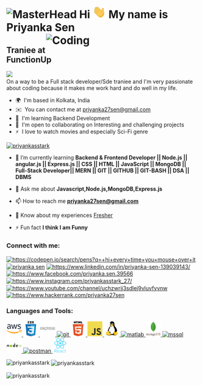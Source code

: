 ![MasterHead](https://blog.talent500.co/wp-content/uploads/2020/06/Webp.net-compress-image-1500x500.jpg)
Hi <img src="https://raw.githubusercontent.com/ABSphreak/ABSphreak/master/gifs/Hi.gif" width="35"> My name is Priyanka Sen
<img align="right" alt="Coding" width="400" src="https://cdn.dribbble.com/users/1162077/screenshots/3848914/programmer.gif">
===========================

Traniee at FunctionUp
---------------------------
![](https://komarev.com/ghpvc/?username=priyankasstark&label=Profile%20views&color=0e75b6&style=flat) \
On a way to be a Full stack developer/Sde traniee and I'm very passionate about coding because it makes me work hard and do well in my life.

* 🌍  I'm based in Kolkata, India
* ✉️  You can contact me at [priyanka27sen@gmail.com](mailto:priyanka27sen@gmail.com)
* 🧠  I'm learning Backend Development
* 🤝  I'm open to collaborating on Interesting and challenging projects
* ⚡  I love to watch movies and especially Sci-Fi genre


<p align="left"> <a href="https://github.com/ryo-ma/github-profile-trophy"><img src="https://github-profile-trophy.vercel.app/?username=priyankasstark" alt="priyankasstark" /></a> </p>

- 🌱 I’m currently learning **Backend & Frontend Developer || Node.js || angular.js || Express.js || CSS || HTML || JavaScript || MongoDB || Full-Stack Developer|| MERN || GIT || GITHUB || GIT-BASH || DSA || DBMS**

- 💬 Ask me about **Javascript,Node.js,MongoDB,Express.js**

- 📫 How to reach me **priyanka27sen@gmail.com**

- 📄 Know about my experiences [Fresher](Fresher)

- ⚡ Fun fact **I think I am Funny**

<h3 align="left">Connect with me:</h3>
<p align="left">
<a href="https://codepen.io/https://codepen.io/search/pens?q=+hi+every+time+you+mouse+over+it" target="blank"><img align="center" src="https://raw.githubusercontent.com/rahuldkjain/github-profile-readme-generator/master/src/images/icons/Social/codepen.svg" alt="https://codepen.io/search/pens?q=+hi+every+time+you+mouse+over+it" height="30" width="40" /></a>
<a href="https://twitter.com/priyanka sen" target="blank"><img align="center" src="https://raw.githubusercontent.com/rahuldkjain/github-profile-readme-generator/master/src/images/icons/Social/twitter.svg" alt="priyanka sen" height="30" width="40" /></a>
<a href="https://linkedin.com/in/https://www.linkedin.com/in/priyanka-sen-139039143/" target="blank"><img align="center" src="https://raw.githubusercontent.com/rahuldkjain/github-profile-readme-generator/master/src/images/icons/Social/linked-in-alt.svg" alt="https://www.linkedin.com/in/priyanka-sen-139039143/" height="30" width="40" /></a>
<a href="https://fb.com/https://www.facebook.com/priyanka.sen.39566" target="blank"><img align="center" src="https://raw.githubusercontent.com/rahuldkjain/github-profile-readme-generator/master/src/images/icons/Social/facebook.svg" alt="https://www.facebook.com/priyanka.sen.39566" height="30" width="40" /></a>
<a href="https://instagram.com/https://www.instagram.com/priyankasstark_27/" target="blank"><img align="center" src="https://raw.githubusercontent.com/rahuldkjain/github-profile-readme-generator/master/src/images/icons/Social/instagram.svg" alt="https://www.instagram.com/priyankasstark_27/" height="30" width="40" /></a>
<a href="https://www.youtube.com/c/https://www.youtube.com/channel/uchzwrij3sdlej9vluvfyvnw" target="blank"><img align="center" src="https://raw.githubusercontent.com/rahuldkjain/github-profile-readme-generator/master/src/images/icons/Social/youtube.svg" alt="https://www.youtube.com/channel/uchzwrij3sdlej9vluvfyvnw" height="30" width="40" /></a>
<a href="https://www.hackerrank.com/https://www.hackerrank.com/priyanka27sen" target="blank"><img align="center" src="https://raw.githubusercontent.com/rahuldkjain/github-profile-readme-generator/master/src/images/icons/Social/hackerrank.svg" alt="https://www.hackerrank.com/priyanka27sen" height="30" width="40" /></a>
</p>

<h3 align="left">Languages and Tools:</h3>
<p align="left"> <a href="https://aws.amazon.com" target="_blank" rel="noreferrer"> <img src="https://raw.githubusercontent.com/devicons/devicon/master/icons/amazonwebservices/amazonwebservices-original-wordmark.svg" alt="aws" width="40" height="40"/> </a> <a href="https://www.w3schools.com/css/" target="_blank" rel="noreferrer"> <img src="https://raw.githubusercontent.com/devicons/devicon/master/icons/css3/css3-original-wordmark.svg" alt="css3" width="40" height="40"/> </a> <a href="https://expressjs.com" target="_blank" rel="noreferrer"> <img src="https://raw.githubusercontent.com/devicons/devicon/master/icons/express/express-original-wordmark.svg" alt="express" width="40" height="40"/> </a> <a href="https://git-scm.com/" target="_blank" rel="noreferrer"> <img src="https://www.vectorlogo.zone/logos/git-scm/git-scm-icon.svg" alt="git" width="40" height="40"/> </a> <a href="https://www.w3.org/html/" target="_blank" rel="noreferrer"> <img src="https://raw.githubusercontent.com/devicons/devicon/master/icons/html5/html5-original-wordmark.svg" alt="html5" width="40" height="40"/> </a> <a href="https://developer.mozilla.org/en-US/docs/Web/JavaScript" target="_blank" rel="noreferrer"> <img src="https://raw.githubusercontent.com/devicons/devicon/master/icons/javascript/javascript-original.svg" alt="javascript" width="40" height="40"/> </a> <a href="https://www.linux.org/" target="_blank" rel="noreferrer"> <img src="https://raw.githubusercontent.com/devicons/devicon/master/icons/linux/linux-original.svg" alt="linux" width="40" height="40"/> </a> <a href="https://www.mathworks.com/" target="_blank" rel="noreferrer"> <img src="https://upload.wikimedia.org/wikipedia/commons/2/21/Matlab_Logo.png" alt="matlab" width="40" height="40"/> </a> <a href="https://www.mongodb.com/" target="_blank" rel="noreferrer"> <img src="https://raw.githubusercontent.com/devicons/devicon/master/icons/mongodb/mongodb-original-wordmark.svg" alt="mongodb" width="40" height="40"/> </a> <a href="https://www.microsoft.com/en-us/sql-server" target="_blank" rel="noreferrer"> <img src="https://www.svgrepo.com/show/303229/microsoft-sql-server-logo.svg" alt="mssql" width="40" height="40"/> </a> <a href="https://nodejs.org" target="_blank" rel="noreferrer"> <img src="https://raw.githubusercontent.com/devicons/devicon/master/icons/nodejs/nodejs-original-wordmark.svg" alt="nodejs" width="40" height="40"/> </a> <a href="https://postman.com" target="_blank" rel="noreferrer"> <img src="https://www.vectorlogo.zone/logos/getpostman/getpostman-icon.svg" alt="postman" width="40" height="40"/> </a> <a href="https://reactjs.org/" target="_blank" rel="noreferrer"> <img src="https://raw.githubusercontent.com/devicons/devicon/master/icons/react/react-original-wordmark.svg" alt="react" width="40" height="40"/> </a> </p>

<p><img align="left" src="https://github-readme-stats.vercel.app/api/top-langs?username=priyankasstark&show_icons=true&locale=en&layout=compact" alt="priyankasstark" /></p>

<p>&nbsp;<img align="center" src="https://github-readme-stats.vercel.app/api?username=priyankasstark&show_icons=true&locale=en" alt="priyankasstark" /></p>

<p><img align="center" src="https://github-readme-streak-stats.herokuapp.com/?user=priyankasstark&" alt="priyankasstark" /></p>
